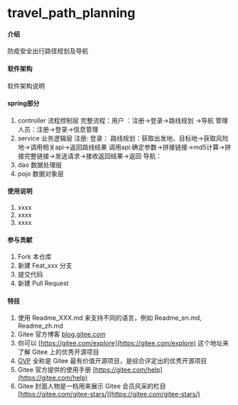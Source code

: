 # travel_path_planning

#### 介绍
防疫安全出行路径规划及导航

#### 软件架构
软件架构说明


#### spring部分

1.  controller 流程控制层
    完整流程：用户 ：注册->登录->路线规划 
                     ->导航
            管理人员：注册->登录->信息管理
2.  service 业务逻辑层
    注册:
    登录：
    路线规划：获取出发地、目标地->获取风险地->调用相关api->返回路线结果
    调用api:确定参数->拼接链接->md5计算->拼接完整链接->发送请求->接收返回结果->返回
    导航：
3.  dao 数据处理层
4.  pojo 数据对象层
    


#### 使用说明

1.  xxxx
2.  xxxx
3.  xxxx

#### 参与贡献

1.  Fork 本仓库
2.  新建 Feat_xxx 分支
3.  提交代码
4.  新建 Pull Request


#### 特技

1.  使用 Readme\_XXX.md 来支持不同的语言，例如 Readme\_en.md, Readme\_zh.md
2.  Gitee 官方博客 [blog.gitee.com](https://blog.gitee.com)
3.  你可以 [https://gitee.com/explore](https://gitee.com/explore) 这个地址来了解 Gitee 上的优秀开源项目
4.  [GVP](https://gitee.com/gvp) 全称是 Gitee 最有价值开源项目，是综合评定出的优秀开源项目
5.  Gitee 官方提供的使用手册 [https://gitee.com/help](https://gitee.com/help)
6.  Gitee 封面人物是一档用来展示 Gitee 会员风采的栏目 [https://gitee.com/gitee-stars/](https://gitee.com/gitee-stars/)
